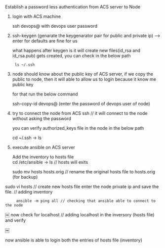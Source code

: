 ##
 Establish a password less authentication from ACS server to Node

1. login with ACS machine

	ssh devops@<ACS public ip >
	with devops user password

2. ssh-keygen (genarate the keygenarator pair for public and private ip) —> enter for defaults are fine for us

	what happens after keygen is  it will create new files(id_rsa and id_rsa.pub) gets created, you can check in the below path

        ls ~/.ssh

3. node should know about the public key of ACS server, if we copy the public to node, then it will able to allow us to login because it know me public key
 	
	for that run the below command

	ssh-copy-id devops@<node privide ip>
  	(enter the password of devops user of node)

4. try to connect the node from ACS
        ssh <private ip of node> // it will connect to the node without asking the password
   
      you can verify authorized_keys file in the node in the below path

      cd ~/.ssh -> ls


5. execute ansible on ACS server
 
	Add the inventory to hosts file      
         cd /etc/ansible -> ls  // hosts will exits

	sudo mv hosts hosts.orig // rename the original hosts file to hosts.orig (for backup)
         

sudo vi hosts  // create new hosts file
           enter the node private ip and save the file. // adding inventory 

         ansible -m ping all // checking that ansible able to connect to the node

￼
now check for localhost // adding localhost in the inversory (hosts file) and verify

￼


now ansible is able to login both the entries of hosts file (inventory)


   